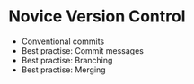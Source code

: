 # Novice Version Control

* Conventional commits
* Best practise: Commit messages
* Best practise: Branching
* Best practise: Merging

